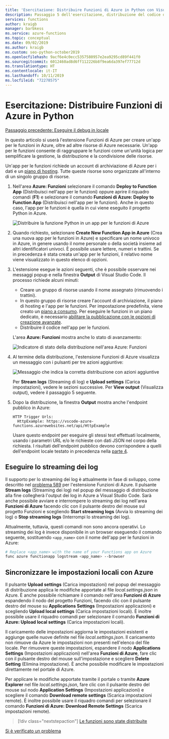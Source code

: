 ```yaml
---
title: 'Esercitazione: Distribuire Funzioni di Azure in Python con Visual Studio Code'
description: Passaggio 5 dell'esercitazione, distribuzione del codice di funzioni Python in Azure e informazioni sullo streaming di log e sulla sincronizzazione delle impostazioni tra un progetto locale e Azure.
services: functions
author: kraigb
manager: barbkess
ms.service: azure-functions
ms.topic: conceptual
ms.date: 09/02/2019
ms.author: kraigb
ms.custom: seo-python-october2019
ms.openlocfilehash: 9acf6e4c0ecc5357580957e2ea9295cd89f441f0
ms.sourcegitcommit: 6012460ad8d6ff112226b8f9ea6da397ef77712d
ms.translationtype: HT
ms.contentlocale: it-IT
ms.lasthandoff: 10/11/2019
ms.locfileid: "72278575"
---
```

# <a name="tutorial-deploy-azure-functions-in-python"></a>Esercitazione: Distribuire Funzioni di Azure in Python

[Passaggio precedente: Eseguire il debug in locale](tutorial-vs-code-serverless-python-04.md)

In questo articolo si userà l'estensione Funzioni di Azure per creare un'app per le funzioni in Azure, oltre ad altre risorse di Azure necessarie. Un'app per le funzioni consente di raggruppare le funzioni come un'unità logica per semplificare la gestione, la distribuzione e la condivisione delle risorse.

Un'app per le funzioni richiede un account di archiviazione di Azure per i dati e un [piano di hosting](/azure/azure-functions/functions-scale#hosting-plan-support). Tutte queste risorse sono organizzate all'interno di un singolo gruppo di risorse.

1. Nell'area **Azure: Funzioni** selezionare il comando **Deploy to Function App** (Distribuisci nell'app per le funzioni) oppure aprire il riquadro comandi (**F1**) e selezionare il comando **Funzioni di Azure: Deploy to Function App** (Distribuisci nell'app per le funzioni). Anche in questo caso, l'app per le funzioni è quella in cui viene eseguito il progetto Python in Azure.

    ![Distribuire la funzione Python in un app per le funzioni di Azure](media/tutorial-vs-code-serverless-python/deploy-a-python-fuction-to-azure-function-app.png)

1. Quando richiesto, selezionare **Create New Function App in Azure** (Crea una nuova app per le funzioni in Azure) e specificare un nome univoco in Azure, in genere usando il nome personale o della società insieme ad altri identificatori univoci. È possibile usare lettere, numeri e trattini. Se in precedenza è stata creata un'app per le funzioni, il relativo nome viene visualizzato in questo elenco di opzioni.

1. L'estensione esegue le azioni seguenti, che è possibile osservare nei messaggi popup e nella finestra **Output** di Visual Studio Code. Il processo richiede alcuni minuti:

    - Creare un gruppo di risorse usando il nome assegnato (rimuovendo i trattini).
    - In questo gruppo di risorse creare l'account di archiviazione, il piano di hosting e l'app per le funzioni. Per impostazione predefinita, viene creato un [piano a consumo](/azure/azure-functions/functions-scale#consumption-plan). Per eseguire le funzioni in un piano dedicato, è necessario [abilitare la pubblicazione con le opzioni di creazione avanzate](/azure/azure-functions/functions-develop-vs-code).
    - Distribuire il codice nell'app per le funzioni.

    L'area **Azure: Funzioni** mostra anche lo stato di avanzamento:

    ![Indicatore di stato della distribuzione nell'area Azure: Funzioni](media/tutorial-vs-code-serverless-python/deployment-progress-indicator-in-azure-function-explorer.png)

1. Al termine della distribuzione, l'estensione Funzioni di Azure visualizza un messaggio con i pulsanti per tre azioni aggiuntive:

    ![Messaggio che indica la corretta distribuzione con azioni aggiuntive](media/tutorial-vs-code-serverless-python/azure-functions-deployment-success-with-additional-actions.png)

    Per **Stream logs** (Streaming di log) e **Upload settings** (Carica impostazioni), vedere le sezioni successive. Per **View output** (Visualizza output), vedere il passaggio 5 seguente.

1. Dopo la distribuzione, la finestra **Output** mostra anche l'endpoint pubblico in Azure:

    ```output
    HTTP Trigger Urls:
      HttpExample: https://vscode-azure-functions.azurewebsites.net/api/HttpExample
    ```

    Usare questo endpoint per eseguire gli stessi test effettuati localmente, usando i parametri URL e/o le richieste con dati JSON nel corpo della richiesta. I risultati dell'endpoint pubblico devono corrispondere a quelli dell'endpoint locale testato in precedenza nella [parte 4](tutorial-vs-code-serverless-python-04.md).

## <a name="stream-logs"></a>Eseguire lo streaming dei log

Il supporto per lo streaming dei log è attualmente in fase di sviluppo, come descritto nel [problema 589](https://github.com/microsoft/vscode-azurefunctions/issues/589) per l'estensione Funzioni di Azure. Il pulsante **Stream logs** (Streaming dei log) nel popup del messaggio di distribuzione alla fine collegherà l'output dei log in Azure a Visual Studio Code. Sarà anche possibile avviare e interrompere lo streaming dei log nell'area **Funzioni di Azure** facendo clic con il pulsante destro del mouse sul progetto Funzioni e scegliendo **Start streaming logs** (Avvia lo streaming dei log) o **Stop streaming logs** (Interrompi lo streaming dei log).

Attualmente, tuttavia, questi comandi non sono ancora operativi. Lo streaming dei log è invece disponibile in un browser eseguendo il comando seguente, sostituendo `<app_name>` con il nome dell'app per le funzioni in Azure:

```bash
# Replace <app_name> with the name of your Functions app on Azure
func azure functionapp logstream <app_name> --browser
```

## <a name="sync-local-settings-to-azure"></a>Sincronizzare le impostazioni locali con Azure

Il pulsante **Upload settings** (Carica impostazioni) nel popup del messaggio di distribuzione applica le modifiche apportate al file *local.settings.json* in Azure. È anche possibile richiamare il comando nell'area **Funzioni di Azure** espandendo il nodo del progetto Funzioni, facendo clic con il pulsante destro del mouse su **Applications Settings** (Impostazioni applicazioni) e scegliendo **Upload local settings** (Carica impostazioni locali). È inoltre possibile usare il riquadro comandi per selezionare il comando **Funzioni di Azure: Upload local settings** (Carica impostazioni locali).

Il caricamento delle impostazioni aggiorna le impostazioni esistenti e aggiunge quelle nuove definite nel file *local.settings.json*. Il caricamento non rimuove da Azure le impostazioni non presenti nell'elenco del file locale. Per rimuovere queste impostazioni, espandere il nodo **Applications Settings** (Impostazioni applicazioni) nell'area **Funzioni di Azure**, fare clic con il pulsante destro del mouse sull'impostazione e scegliere **Delete Setting** (Elimina impostazione). È anche possibile modificare le impostazioni direttamente nel portale di Azure.

Per applicare le modifiche apportate tramite il portale o tramite **Azure Explorer** nel file *local.settings.json*, fare clic con il pulsante destro del mouse sul nodo **Application Settings** (Impostazioni applicazioni) e scegliere il comando **Download remote settings** (Scarica impostazioni remote). È inoltre possibile usare il riquadro comandi per selezionare il comando **Funzioni di Azure: Download Remote Settings** (Scarica impostazioni remote).

> [!div class="nextstepaction"]
> [Le funzioni sono state distribuite](tutorial-vs-code-serverless-python-06.md)

[Si è verificato un problema](https://www.research.net/r/PWZWZ52?tutorial=vscode-functions-python&step=05-deploy)
